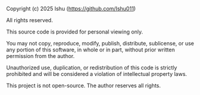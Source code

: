 Copyright (c) 2025 Ishu (https://github.com/Ishu011)

All rights reserved.

This source code is provided for personal viewing only.

You may not copy, reproduce, modify, publish, distribute, sublicense, or use
any portion of this software, in whole or in part, without prior written
permission from the author.

Unauthorized use, duplication, or redistribution of this code is strictly
prohibited and will be considered a violation of intellectual property laws.

This project is not open-source. The author reserves all rights.
